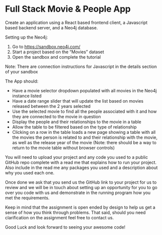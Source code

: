 # Full Stack Movie & People App
Create an application using a React based frontend client, a Javascript based backend server, and a Neo4j database. 

Setting up the Neo4j:
1. Go to https://sandbox.neo4j.com/
2. Start a project based on the “Movies” dataset
3. Open the sandbox and complete the tutorial

Note: There are connection instructions for Javascript in the details section of your sandbox

The App should:
- Have a movie selector dropdown populated with all movies in the Neo4j instance listed
- Have a date range slider that will update the list based on movies released between the 2 years selected
- Use the selected movie to find all the people associated with it and how they are connected to the movie in question
- Display the people and their relationships to the movie in a table
- Allow the table to be filtered based on the type of relationship
- Clicking on a row in the table loads a new page showing a table with all the movies the person is related to and their relationship with the movie, as well as the release year of the movie (Note: there should be a way to return to the movie table without browser controls)

You will need to upload your project and any code you used to a public GitHub repo complete with a read me that explains how to run your project. Also include in the read me any packages you used and a description about why you used each one.

Once done we ask that you send us the GitHub link to your project for us to review and we will be in touch about setting up an opportunity for you to go over you code with us and demonstrate in the running program how you met the requirements.

Keep in mind that the assignment is open ended by design to help us get a sense of how you think through problems. That said, should you need clarification on the assignment feel free to contact us.

Good Luck and look forward to seeing your awesome code!
